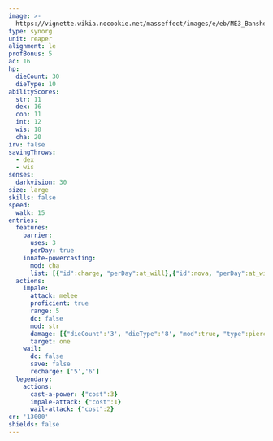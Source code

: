 ```yaml
---
image: >-
  https://vignette.wikia.nocookie.net/masseffect/images/e/eb/ME3_Banshee.png/revision/latest/scale-to-width-down/548?cb=20120319210941
type: synorg
unit: reaper
alignment: le
profBonus: 5
ac: 16
hp:
  dieCount: 30
  dieType: 10
abilityScores:
  str: 11
  dex: 16
  con: 11
  int: 12
  wis: 18
  cha: 20
irv: false
savingThrows:
  - dex
  - wis
senses:
  darkvision: 30
size: large
skills: false
speed:
  walk: 15
entries:
  features:
    barrier:
      uses: 3
      perDay: true
    innate-powercasting:
      mod: cha
      list: [{"id":charge, "perDay":at_will},{"id":nova, "perDay":at_will},{"id":warp, "perDay":6, "level":4}]
  actions:
    impale:
      attack: melee
      proficient: true
      range: 5
      dc: false
      mod: str
      damage: [{"dieCount":'3', "dieType":'8', "mod":true, "type":piercing}]
      target: one
    wail:
      dc: false
      save: false
      recharge: ['5','6']
  legendary:
    actions:
      cast-a-power: {"cost":3}
      impale-attack: {"cost":1}
      wail-attack: {"cost":2}
cr: '13000'
shields: false
---
```

